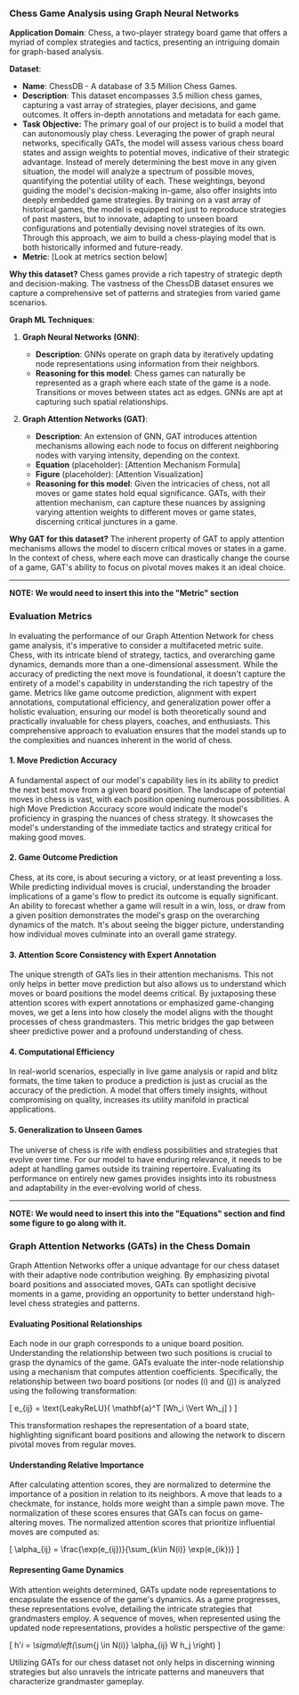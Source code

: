 ### Chess Game Analysis using Graph Neural Networks

**Application Domain**:
Chess, a two-player strategy board game that offers a myriad of complex strategies and tactics, presenting an intriguing domain for graph-based analysis.

**Dataset**: 
- **Name**: ChessDB - A database of 3.5 Million Chess Games.
- **Description**: This dataset encompasses 3.5 million chess games, capturing a vast array of strategies, player decisions, and game outcomes. It offers in-depth annotations and metadata for each game.
- **Task Objective:** The primary goal of our project is to build a model that can autonomously play chess. Leveraging the power of graph neural networks, specifically GATs, the model will assess various chess board states and assign weights to potential moves, indicative of their strategic advantage. Instead of merely determining the best move in any given situation, the model will analyze a spectrum of possible moves, quantifying the potential utility of each. These weightings, beyond guiding the model's decision-making in-game, also offer insights into deeply embedded game strategies. By training on a vast array of historical games, the model is equipped not just to reproduce strategies of past masters, but to innovate, adapting to unseen board configurations and potentially devising novel strategies of its own. Through this approach, we aim to build a chess-playing model that is both historically informed and future-ready.
- **Metric**: [Look at metrics section below]
  
**Why this dataset?**
Chess games provide a rich tapestry of strategic depth and decision-making. The vastness of the ChessDB dataset ensures we capture a comprehensive set of patterns and strategies from varied game scenarios.

**Graph ML Techniques**:

1. **Graph Neural Networks (GNN)**:
    - **Description**: GNNs operate on graph data by iteratively updating node representations using information from their neighbors.
    - **Reasoning for this model**: Chess games can naturally be represented as a graph where each state of the game is a node. Transitions or moves between states act as edges. GNNs are apt at capturing such spatial relationships.

2. **Graph Attention Networks (GAT)**:
    - **Description**: An extension of GNN, GAT introduces attention mechanisms allowing each node to focus on different neighboring nodes with varying intensity, depending on the context.
    - **Equation** (placeholder): [Attention Mechanism Formula]
    - **Figure** (placeholder): [Attention Visualization]
    - **Reasoning for this model**: Given the intricacies of chess, not all moves or game states hold equal significance. GATs, with their attention mechanism, can capture these nuances by assigning varying attention weights to different moves or game states, discerning critical junctures in a game.

**Why GAT for this dataset?**
The inherent property of GAT to apply attention mechanisms allows the model to discern critical moves or states in a game. In the context of chess, where each move can drastically change the course of a game, GAT's ability to focus on pivotal moves makes it an ideal choice.

---
**NOTE: We would need to insert this into the "Metric" section**

### Evaluation Metrics

In evaluating the performance of our Graph Attention Network for chess game analysis, it's imperative to consider a multifaceted metric suite. Chess, with its intricate blend of strategy, tactics, and overarching game dynamics, demands more than a one-dimensional assessment. While the accuracy of predicting the next move is foundational, it doesn't capture the entirety of a model's capability in understanding the rich tapestry of the game. Metrics like game outcome prediction, alignment with expert annotations, computational efficiency, and generalization power offer a holistic evaluation, ensuring our model is both theoretically sound and practically invaluable for chess players, coaches, and enthusiasts. This comprehensive approach to evaluation ensures that the model stands up to the complexities and nuances inherent in the world of chess.

#### **1. Move Prediction Accuracy**
A fundamental aspect of our model's capability lies in its ability to predict the next best move from a given board position. The landscape of potential moves in chess is vast, with each position opening numerous possibilities. A high Move Prediction Accuracy score would indicate the model's proficiency in grasping the nuances of chess strategy. It showcases the model's understanding of the immediate tactics and strategy critical for making good moves.

#### **2. Game Outcome Prediction**
Chess, at its core, is about securing a victory, or at least preventing a loss. While predicting individual moves is crucial, understanding the broader implications of a game's flow to predict its outcome is equally significant. An ability to forecast whether a game will result in a win, loss, or draw from a given position demonstrates the model's grasp on the overarching dynamics of the match. It's about seeing the bigger picture, understanding how individual moves culminate into an overall game strategy.

#### **3. Attention Score Consistency with Expert Annotation**
The unique strength of GATs lies in their attention mechanisms. This not only helps in better move prediction but also allows us to understand which moves or board positions the model deems critical. By juxtaposing these attention scores with expert annotations or emphasized game-changing moves, we get a lens into how closely the model aligns with the thought processes of chess grandmasters. This metric bridges the gap between sheer predictive power and a profound understanding of chess.

#### **4. Computational Efficiency**
In real-world scenarios, especially in live game analysis or rapid and blitz formats, the time taken to produce a prediction is just as crucial as the accuracy of the prediction. A model that offers timely insights, without compromising on quality, increases its utility manifold in practical applications.

#### **5. Generalization to Unseen Games**
The universe of chess is rife with endless possibilities and strategies that evolve over time. For our model to have enduring relevance, it needs to be adept at handling games outside its training repertoire. Evaluating its performance on entirely new games provides insights into its robustness and adaptability in the ever-evolving world of chess.

---

**NOTE: We would need to insert this into the "Equations" section and find some figure to go along with it.**

### Graph Attention Networks (GATs) in the Chess Domain

Graph Attention Networks offer a unique advantage for our chess dataset with their adaptive node contribution weighing. By emphasizing pivotal board positions and associated moves, GATs can spotlight decisive moments in a game, providing an opportunity to better understand high-level chess strategies and patterns.

#### Evaluating Positional Relationships

Each node in our graph corresponds to a unique board position. Understanding the relationship between two such positions is crucial to grasp the dynamics of the game. GATs evaluate the inter-node relationship using a mechanism that computes attention coefficients. Specifically, the relationship between two board positions (or nodes \(i\) and \(j\)) is analyzed using the following transformation:

\[ e_{ij} = \text{LeakyReLU}( \mathbf{a}^T [Wh_i \Vert Wh_j] ) \]

This transformation reshapes the representation of a board state, highlighting significant board positions and allowing the network to discern pivotal moves from regular moves.

#### Understanding Relative Importance

After calculating attention scores, they are normalized to determine the importance of a position in relation to its neighbors. A move that leads to a checkmate, for instance, holds more weight than a simple pawn move. The normalization of these scores ensures that GATs can focus on game-altering moves. The normalized attention scores that prioritize influential moves are computed as:

\[ \alpha_{ij} = \frac{\exp(e_{ij})}{\sum_{k\in N(i)} \exp(e_{ik})} \]

#### Representing Game Dynamics

With attention weights determined, GATs update node representations to encapsulate the essence of the game's dynamics. As a game progresses, these representations evolve, detailing the intricate strategies that grandmasters employ. A sequence of moves, when represented using the updated node representations, provides a holistic perspective of the game:

\[ h'_i = \sigma\left(\sum_{j \in N(i)} \alpha_{ij} W h_j \right) \]

Utilizing GATs for our chess dataset not only helps in discerning winning strategies but also unravels the intricate patterns and maneuvers that characterize grandmaster gameplay.
